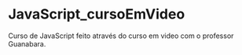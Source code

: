 # JavaScript_cursoEmVideo
 Curso de JavaScript feito através do curso em video com o professor Guanabara.

